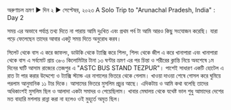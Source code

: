 অরুণাচল ভ্রমণ ▶ দিন ২ ▶ সেপ্টেম্বর, ২০২৩
A Solo Trip to "Arunachal Pradesh, India" : Day 2

সময় এর অভাবে পর্যাপ্ত তথ্য দিতে না পারায় আমি দুঃখিত এবং প্রথম পর্ব টা আমি আরও কিছু সংযোজন করেছি। যারা পড়ে ফেলেছেন তাদের আবার একটু সময় দিতে অনুরোধ করব। 

সিলেট থেকে বাস এ করে জাফলং, ডাউকি থেকে ট্যাক্সি করে শিলং, শিলং থেকে জীপ এ করে খানাপারা এবং খানাপারা থেকে বাস এ সর্বমোট প্রায় ৩৮০ কিলোমিটার টানা ১৩ ঘণ্টার ভ্রমণ এর পর চিন্তা ও শরীরের ক্লান্তি নিয়ে অবশেষে ১ম দিনের ঘাটি আসাম রাজ্যের তেজপুর এ "ASTC BUS STAND TEZPUR"।  পাশেই সাধারণ একটি হোটেল এ রাত টা পার করার উদ্দেশ্যে ও ট্যাক্সি স্ট্যান্ড এর নাগালের ভিতরে থেকে গেলাম। খাওয়া দাওয়া শেষে গোসল করে ঘুমিয়ে পরলাম আনুমানিক ১১ টার দিকে। আসামের ভিতরে মুসলিম প্রচুর আছে। এদিকটায় ও আমি কথা বলেছি তাদের অধিকাংশই মুসলিম ছিল ও আলাদা একটা সমাদর ও পেয়েছিলাম। খাবার মেঘালয় থেকে যথেষ্ট ভাল শুধু আমাদের দেশের মত বাহারি মশলায় রান্না করা না হলেও ওই মুহূর্তে অমৃত ছিল। 






